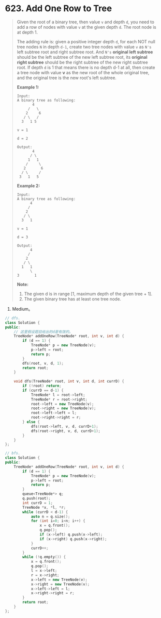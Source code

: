 # 623. Add One Row to Tree

> Given the root of a binary tree, then value `v` and depth `d`, you need to add a row of nodes with value `v` at the given depth `d`. The root node is at depth 1.
>
> The adding rule is: given a positive integer depth `d`, for each NOT null tree nodes `N` in depth `d-1`, create two tree nodes with value `v` as `N's` left subtree root and right subtree root. And `N's` **original left subtree** should be the left subtree of the new left subtree root, its **original right subtree** should be the right subtree of the new right subtree root. If depth `d` is 1 that means there is no depth d-1 at all, then create a tree node with value **v** as the new root of the whole original tree, and the original tree is the new root's left subtree.
>
> **Example 1:**
>
> ```
> Input: 
> A binary tree as following:
>        4
>      /   \
>     2     6
>    / \   / 
>   3   1 5   
> 
> v = 1
> 
> d = 2
> 
> Output: 
>        4
>       / \
>      1   1
>     /     \
>    2       6
>   / \     / 
>  3   1   5   
> ```
>
> **Example 2:**
>
> ```
> Input: 
> A binary tree as following:
>       4
>      /   
>     2    
>    / \   
>   3   1    
> 
> v = 1
> 
> d = 3
> 
> Output: 
>       4
>      /   
>     2
>    / \    
>   1   1
>       \  
> 3       1
> ```
>
> **Note:**
>
> 1. The given d is in range [1, maximum depth of the given tree + 1].
> 2. The given binary tree has at least one tree node.

1. Medium。

```cpp
// dfs.
class Solution {
public:
    // 这里假设题目给出的d是有效的。
    TreeNode* addOneRow(TreeNode* root, int v, int d) {
        if (d == 1) {
            TreeNode* p = new TreeNode(v);
            p->left = root;
            return p;
        }
        dfs(root, v, d, 1);
        return root;
    }
    
    void dfs(TreeNode* root, int v, int d, int currD) {
        if (!root) return;
        if (currD == d-1) {
            TreeNode* l = root->left;
            TreeNode* r = root->right;
            root->left = new TreeNode(v);
            root->right = new TreeNode(v);
            root->left->left = l;
            root->right->right = r;
        } else {
            dfs(root->left, v, d, currD+1);
            dfs(root->right, v, d, currD+1);
        }
    }
};
```

```cpp
// bfs.
class Solution {
public:
    TreeNode* addOneRow(TreeNode* root, int v, int d) {
        if (d == 1) {
            TreeNode* p = new TreeNode(v);
            p->left = root;
            return p;
        }
        queue<TreeNode*> q;
        q.push(root);
        int currD = 1;
        TreeNode *x, *l, *r;
        while (currD < d-1) {
            auto n = q.size();
            for (int i=0; i<n; i++) {
                x = q.front();
                q.pop();
                if (x->left) q.push(x->left);
                if (x->right) q.push(x->right);
            }
            currD++;
        }
        while (!q.empty()) {
            x = q.front();
            q.pop();
            l = x->left;
            r = x->right;
            x->left = new TreeNode(v);
            x->right = new TreeNode(v);
            x->left->left = l;
            x->right->right = r;
        }
        return root;
    }
};
```

